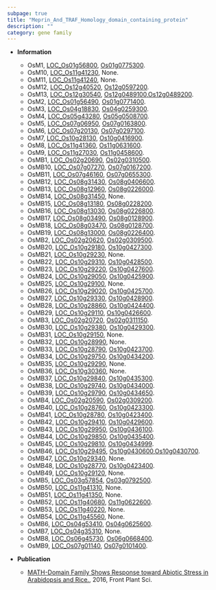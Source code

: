```yaml
---
subpage: true
title: "Meprin_And_TRAF_Homology_domain_containing_protein"
description: ""
category: gene family
---
```


* **Information**  
    + OsM1, [LOC_Os01g56800](http://rice.plantbiology.msu.edu/cgi-bin/ORF_infopage.cgi?orf=LOC_Os01g56800), [Os01g0775300](http://rapdb.dna.affrc.go.jp/viewer/gbrowse_details/irgsp1?name=Os01g0775300).
    + OsM10, [LOC_Os11g41230](http://rice.plantbiology.msu.edu/cgi-bin/ORF_infopage.cgi?orf=LOC_Os11g41230), None.
    + OsM11, [LOC_Os11g41240](http://rice.plantbiology.msu.edu/cgi-bin/ORF_infopage.cgi?orf=LOC_Os11g41240), None.
    + OsM12, [LOC_Os12g40520](http://rice.plantbiology.msu.edu/cgi-bin/ORF_infopage.cgi?orf=LOC_Os12g40520), [Os12g0597200](http://rapdb.dna.affrc.go.jp/viewer/gbrowse_details/irgsp1?name=Os12g0597200).
    + OsM13, [LOC_Os12g30540](http://rice.plantbiology.msu.edu/cgi-bin/ORF_infopage.cgi?orf=LOC_Os12g30540), [Os12g0489100](http://rapdb.dna.affrc.go.jp/viewer/gbrowse_details/irgsp1?name=Os12g0489100),[Os12g0489200](http://rapdb.dna.affrc.go.jp/viewer/gbrowse_details/irgsp1?name=Os12g0489200).
    + OsM2, [LOC_Os01g56490](http://rice.plantbiology.msu.edu/cgi-bin/ORF_infopage.cgi?orf=LOC_Os01g56490), [Os01g0771400](http://rapdb.dna.affrc.go.jp/viewer/gbrowse_details/irgsp1?name=Os01g0771400).
    + OsM3, [LOC_Os04g18830](http://rice.plantbiology.msu.edu/cgi-bin/ORF_infopage.cgi?orf=LOC_Os04g18830), [Os04g0259300](http://rapdb.dna.affrc.go.jp/viewer/gbrowse_details/irgsp1?name=Os04g0259300).
    + OsM4, [LOC_Os05g43280](http://rice.plantbiology.msu.edu/cgi-bin/ORF_infopage.cgi?orf=LOC_Os05g43280), [Os05g0508700](http://rapdb.dna.affrc.go.jp/viewer/gbrowse_details/irgsp1?name=Os05g0508700).
    + OsM5, [LOC_Os07g06950](http://rice.plantbiology.msu.edu/cgi-bin/ORF_infopage.cgi?orf=LOC_Os07g06950), [Os07g0163800](http://rapdb.dna.affrc.go.jp/viewer/gbrowse_details/irgsp1?name=Os07g0163800).
    + OsM6, [LOC_Os07g20130](http://rice.plantbiology.msu.edu/cgi-bin/ORF_infopage.cgi?orf=LOC_Os07g20130), [Os07g0297100](http://rapdb.dna.affrc.go.jp/viewer/gbrowse_details/irgsp1?name=Os07g0297100).
    + OsM7, [LOC_Os10g28130](http://rice.plantbiology.msu.edu/cgi-bin/ORF_infopage.cgi?orf=LOC_Os10g28130), [Os10g0416900](http://rapdb.dna.affrc.go.jp/viewer/gbrowse_details/irgsp1?name=Os10g0416900).
    + OsM8, [LOC_Os11g41360](http://rice.plantbiology.msu.edu/cgi-bin/ORF_infopage.cgi?orf=LOC_Os11g41360), [Os11g0631600](http://rapdb.dna.affrc.go.jp/viewer/gbrowse_details/irgsp1?name=Os11g0631600).
    + OsM9, [LOC_Os11g27030](http://rice.plantbiology.msu.edu/cgi-bin/ORF_infopage.cgi?orf=LOC_Os11g27030), [Os11g0458600](http://rapdb.dna.affrc.go.jp/viewer/gbrowse_details/irgsp1?name=Os11g0458600).
    + OsMB1, [LOC_Os02g20690](http://rice.plantbiology.msu.edu/cgi-bin/ORF_infopage.cgi?orf=LOC_Os02g20690), [Os02g0310500](http://rapdb.dna.affrc.go.jp/viewer/gbrowse_details/irgsp1?name=Os02g0310500).
    + OsMB10, [LOC_Os07g07270](http://rice.plantbiology.msu.edu/cgi-bin/ORF_infopage.cgi?orf=LOC_Os07g07270), [Os07g0167200](http://rapdb.dna.affrc.go.jp/viewer/gbrowse_details/irgsp1?name=Os07g0167200).
    + OsMB11, [LOC_Os07g46160](http://rice.plantbiology.msu.edu/cgi-bin/ORF_infopage.cgi?orf=LOC_Os07g46160), [Os07g0655300](http://rapdb.dna.affrc.go.jp/viewer/gbrowse_details/irgsp1?name=Os07g0655300).
    + OsMB12, [LOC_Os08g31430](http://rice.plantbiology.msu.edu/cgi-bin/ORF_infopage.cgi?orf=LOC_Os08g31430), [Os08g0406600](http://rapdb.dna.affrc.go.jp/viewer/gbrowse_details/irgsp1?name=Os08g0406600).
    + OsMB13, [LOC_Os08g12960](http://rice.plantbiology.msu.edu/cgi-bin/ORF_infopage.cgi?orf=LOC_Os08g12960), [Os08g0226000](http://rapdb.dna.affrc.go.jp/viewer/gbrowse_details/irgsp1?name=Os08g0226000).
    + OsMB14, [LOC_Os08g31450](http://rice.plantbiology.msu.edu/cgi-bin/ORF_infopage.cgi?orf=LOC_Os08g31450), None.
    + OsMB15, [LOC_Os08g13180](http://rice.plantbiology.msu.edu/cgi-bin/ORF_infopage.cgi?orf=LOC_Os08g13180), [Os08g0228200](http://rapdb.dna.affrc.go.jp/viewer/gbrowse_details/irgsp1?name=Os08g0228200).
    + OsMB16, [LOC_Os08g13030](http://rice.plantbiology.msu.edu/cgi-bin/ORF_infopage.cgi?orf=LOC_Os08g13030), [Os08g0226800](http://rapdb.dna.affrc.go.jp/viewer/gbrowse_details/irgsp1?name=Os08g0226800).
    + OsMB17, [LOC_Os08g03490](http://rice.plantbiology.msu.edu/cgi-bin/ORF_infopage.cgi?orf=LOC_Os08g03490), [Os08g0128900](http://rapdb.dna.affrc.go.jp/viewer/gbrowse_details/irgsp1?name=Os08g0128900).
    + OsMB18, [LOC_Os08g03470](http://rice.plantbiology.msu.edu/cgi-bin/ORF_infopage.cgi?orf=LOC_Os08g03470), [Os08g0128700](http://rapdb.dna.affrc.go.jp/viewer/gbrowse_details/irgsp1?name=Os08g0128700).
    + OsMB19, [LOC_Os08g13000](http://rice.plantbiology.msu.edu/cgi-bin/ORF_infopage.cgi?orf=LOC_Os08g13000), [Os08g0226400](http://rapdb.dna.affrc.go.jp/viewer/gbrowse_details/irgsp1?name=Os08g0226400).
    + OsMB2, [LOC_Os02g20620](http://rice.plantbiology.msu.edu/cgi-bin/ORF_infopage.cgi?orf=LOC_Os02g20620), [Os02g0309500](http://rapdb.dna.affrc.go.jp/viewer/gbrowse_details/irgsp1?name=Os02g0309500).
    + OsMB20, [LOC_Os10g29180](http://rice.plantbiology.msu.edu/cgi-bin/ORF_infopage.cgi?orf=LOC_Os10g29180), [Os10g0427300](http://rapdb.dna.affrc.go.jp/viewer/gbrowse_details/irgsp1?name=Os10g0427300).
    + OsMB21, [LOC_Os10g29230](http://rice.plantbiology.msu.edu/cgi-bin/ORF_infopage.cgi?orf=LOC_Os10g29230), None.
    + OsMB22, [LOC_Os10g29310](http://rice.plantbiology.msu.edu/cgi-bin/ORF_infopage.cgi?orf=LOC_Os10g29310), [Os10g0428500](http://rapdb.dna.affrc.go.jp/viewer/gbrowse_details/irgsp1?name=Os10g0428500).
    + OsMB23, [LOC_Os10g29220](http://rice.plantbiology.msu.edu/cgi-bin/ORF_infopage.cgi?orf=LOC_Os10g29220), [Os10g0427600](http://rapdb.dna.affrc.go.jp/viewer/gbrowse_details/irgsp1?name=Os10g0427600).
    + OsMB24, [LOC_Os10g29050](http://rice.plantbiology.msu.edu/cgi-bin/ORF_infopage.cgi?orf=LOC_Os10g29050), [Os10g0425900](http://rapdb.dna.affrc.go.jp/viewer/gbrowse_details/irgsp1?name=Os10g0425900).
    + OsMB25, [LOC_Os10g29100](http://rice.plantbiology.msu.edu/cgi-bin/ORF_infopage.cgi?orf=LOC_Os10g29100), None.
    + OsMB26, [LOC_Os10g29020](http://rice.plantbiology.msu.edu/cgi-bin/ORF_infopage.cgi?orf=LOC_Os10g29020), [Os10g0425700](http://rapdb.dna.affrc.go.jp/viewer/gbrowse_details/irgsp1?name=Os10g0425700).
    + OsMB27, [LOC_Os10g29330](http://rice.plantbiology.msu.edu/cgi-bin/ORF_infopage.cgi?orf=LOC_Os10g29330), [Os10g0428900](http://rapdb.dna.affrc.go.jp/viewer/gbrowse_details/irgsp1?name=Os10g0428900).
    + OsMB28, [LOC_Os10g28860](http://rice.plantbiology.msu.edu/cgi-bin/ORF_infopage.cgi?orf=LOC_Os10g28860), [Os10g0424400](http://rapdb.dna.affrc.go.jp/viewer/gbrowse_details/irgsp1?name=Os10g0424400).
    + OsMB29, [LOC_Os10g29110](http://rice.plantbiology.msu.edu/cgi-bin/ORF_infopage.cgi?orf=LOC_Os10g29110), [Os10g0426600](http://rapdb.dna.affrc.go.jp/viewer/gbrowse_details/irgsp1?name=Os10g0426600).
    + OsMB3, [LOC_Os02g20720](http://rice.plantbiology.msu.edu/cgi-bin/ORF_infopage.cgi?orf=LOC_Os02g20720), [Os02g0311150](http://rapdb.dna.affrc.go.jp/viewer/gbrowse_details/irgsp1?name=Os02g0311150).
    + OsMB30, [LOC_Os10g29380](http://rice.plantbiology.msu.edu/cgi-bin/ORF_infopage.cgi?orf=LOC_Os10g29380), [Os10g0429300](http://rapdb.dna.affrc.go.jp/viewer/gbrowse_details/irgsp1?name=Os10g0429300).
    + OsMB31, [LOC_Os10g29150](http://rice.plantbiology.msu.edu/cgi-bin/ORF_infopage.cgi?orf=LOC_Os10g29150), None.
    + OsMB32, [LOC_Os10g28990](http://rice.plantbiology.msu.edu/cgi-bin/ORF_infopage.cgi?orf=LOC_Os10g28990), None.
    + OsMB33, [LOC_Os10g28790](http://rice.plantbiology.msu.edu/cgi-bin/ORF_infopage.cgi?orf=LOC_Os10g28790), [Os10g0423700](http://rapdb.dna.affrc.go.jp/viewer/gbrowse_details/irgsp1?name=Os10g0423700).
    + OsMB34, [LOC_Os10g29750](http://rice.plantbiology.msu.edu/cgi-bin/ORF_infopage.cgi?orf=LOC_Os10g29750), [Os10g0434200](http://rapdb.dna.affrc.go.jp/viewer/gbrowse_details/irgsp1?name=Os10g0434200).
    + OsMB35, [LOC_Os10g29290](http://rice.plantbiology.msu.edu/cgi-bin/ORF_infopage.cgi?orf=LOC_Os10g29290), None.
    + OsMB36, [LOC_Os10g30360](http://rice.plantbiology.msu.edu/cgi-bin/ORF_infopage.cgi?orf=LOC_Os10g30360), None.
    + OsMB37, [LOC_Os10g29840](http://rice.plantbiology.msu.edu/cgi-bin/ORF_infopage.cgi?orf=LOC_Os10g29840), [Os10g0435300](http://rapdb.dna.affrc.go.jp/viewer/gbrowse_details/irgsp1?name=Os10g0435300).
    + OsMB38, [LOC_Os10g29740](http://rice.plantbiology.msu.edu/cgi-bin/ORF_infopage.cgi?orf=LOC_Os10g29740), [Os10g0434000](http://rapdb.dna.affrc.go.jp/viewer/gbrowse_details/irgsp1?name=Os10g0434000).
    + OsMB39, [LOC_Os10g29790](http://rice.plantbiology.msu.edu/cgi-bin/ORF_infopage.cgi?orf=LOC_Os10g29790), [Os10g0434650](http://rapdb.dna.affrc.go.jp/viewer/gbrowse_details/irgsp1?name=Os10g0434650).
    + OsMB4, [LOC_Os02g20590](http://rice.plantbiology.msu.edu/cgi-bin/ORF_infopage.cgi?orf=LOC_Os02g20590), [Os02g0309200](http://rapdb.dna.affrc.go.jp/viewer/gbrowse_details/irgsp1?name=Os02g0309200).
    + OsMB40, [LOC_Os10g28760](http://rice.plantbiology.msu.edu/cgi-bin/ORF_infopage.cgi?orf=LOC_Os10g28760), [Os10g0423300](http://rapdb.dna.affrc.go.jp/viewer/gbrowse_details/irgsp1?name=Os10g0423300).
    + OsMB41, [LOC_Os10g28780](http://rice.plantbiology.msu.edu/cgi-bin/ORF_infopage.cgi?orf=LOC_Os10g28780), [Os10g0423400](http://rapdb.dna.affrc.go.jp/viewer/gbrowse_details/irgsp1?name=Os10g0423400).
    + OsMB42, [LOC_Os10g29410](http://rice.plantbiology.msu.edu/cgi-bin/ORF_infopage.cgi?orf=LOC_Os10g29410), [Os10g0429600](http://rapdb.dna.affrc.go.jp/viewer/gbrowse_details/irgsp1?name=Os10g0429600).
    + OsMB43, [LOC_Os10g29950](http://rice.plantbiology.msu.edu/cgi-bin/ORF_infopage.cgi?orf=LOC_Os10g29950), [Os10g0436100](http://rapdb.dna.affrc.go.jp/viewer/gbrowse_details/irgsp1?name=Os10g0436100).
    + OsMB44, [LOC_Os10g29850](http://rice.plantbiology.msu.edu/cgi-bin/ORF_infopage.cgi?orf=LOC_Os10g29850), [Os10g0435400](http://rapdb.dna.affrc.go.jp/viewer/gbrowse_details/irgsp1?name=Os10g0435400).
    + OsMB45, [LOC_Os10g29810](http://rice.plantbiology.msu.edu/cgi-bin/ORF_infopage.cgi?orf=LOC_Os10g29810), [Os10g0434999](http://rapdb.dna.affrc.go.jp/viewer/gbrowse_details/irgsp1?name=Os10g0434999).
    + OsMB46, [LOC_Os10g29495](http://rice.plantbiology.msu.edu/cgi-bin/ORF_infopage.cgi?orf=LOC_Os10g29495), [Os10g0430600](http://rapdb.dna.affrc.go.jp/viewer/gbrowse_details/irgsp1?name=Os10g0430600),[Os10g0430700](http://rapdb.dna.affrc.go.jp/viewer/gbrowse_details/irgsp1?name=Os10g0430700).
    + OsMB47, [LOC_Os10g29340](http://rice.plantbiology.msu.edu/cgi-bin/ORF_infopage.cgi?orf=LOC_Os10g29340), None.
    + OsMB48, [LOC_Os10g28770](http://rice.plantbiology.msu.edu/cgi-bin/ORF_infopage.cgi?orf=LOC_Os10g28770), [Os10g0423400](http://rapdb.dna.affrc.go.jp/viewer/gbrowse_details/irgsp1?name=Os10g0423400).
    + OsMB49, [LOC_Os10g29120](http://rice.plantbiology.msu.edu/cgi-bin/ORF_infopage.cgi?orf=LOC_Os10g29120), None.
    + OsMB5, [LOC_Os03g57854](http://rice.plantbiology.msu.edu/cgi-bin/ORF_infopage.cgi?orf=LOC_Os03g57854), [Os03g0792500](http://rapdb.dna.affrc.go.jp/viewer/gbrowse_details/irgsp1?name=Os03g0792500).
    + OsMB50, [LOC_Os11g41310](http://rice.plantbiology.msu.edu/cgi-bin/ORF_infopage.cgi?orf=LOC_Os11g41310), None.
    + OsMB51, [LOC_Os11g41350](http://rice.plantbiology.msu.edu/cgi-bin/ORF_infopage.cgi?orf=LOC_Os11g41350), None.
    + OsMB52, [LOC_Os11g40680](http://rice.plantbiology.msu.edu/cgi-bin/ORF_infopage.cgi?orf=LOC_Os11g40680), [Os11g0622600](http://rapdb.dna.affrc.go.jp/viewer/gbrowse_details/irgsp1?name=Os11g0622600).
    + OsMB53, [LOC_Os11g40220](http://rice.plantbiology.msu.edu/cgi-bin/ORF_infopage.cgi?orf=LOC_Os11g40220), None.
    + OsMB54, [LOC_Os11g45560](http://rice.plantbiology.msu.edu/cgi-bin/ORF_infopage.cgi?orf=LOC_Os11g45560), None.
    + OsMB6, [LOC_Os04g53410](http://rice.plantbiology.msu.edu/cgi-bin/ORF_infopage.cgi?orf=LOC_Os04g53410), [Os04g0625600](http://rapdb.dna.affrc.go.jp/viewer/gbrowse_details/irgsp1?name=Os04g0625600).
    + OsMB7, [LOC_Os04g35310](http://rice.plantbiology.msu.edu/cgi-bin/ORF_infopage.cgi?orf=LOC_Os04g35310), None.
    + OsMB8, [LOC_Os06g45730](http://rice.plantbiology.msu.edu/cgi-bin/ORF_infopage.cgi?orf=LOC_Os06g45730), [Os06g0668400](http://rapdb.dna.affrc.go.jp/viewer/gbrowse_details/irgsp1?name=Os06g0668400).
    + OsMB9, [LOC_Os07g01140](http://rice.plantbiology.msu.edu/cgi-bin/ORF_infopage.cgi?orf=LOC_Os07g01140), [Os07g0101400](http://rapdb.dna.affrc.go.jp/viewer/gbrowse_details/irgsp1?name=Os07g0101400).

* **Publication**  
    + [MATH-Domain Family Shows Response toward Abiotic Stress in Arabidopsis and Rice.](http://www.ncbi.nlm.nih.gov/pubmed?term=MATH-Domain+Family+Shows+Response+toward+Abiotic+Stress+in+Arabidopsis+and+Rice.%5BTitle%5D), 2016, Front Plant Sci.


